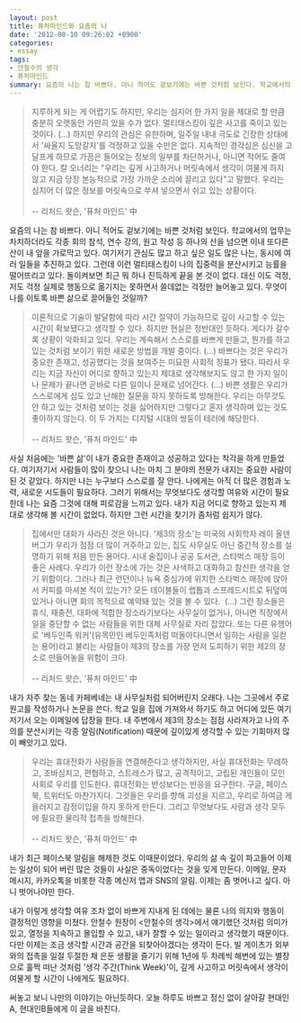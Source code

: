 ```yaml
---
layout: post
title: 퓨처마인드와 요즘의 나
date: '2012-08-10 09:26:02 +0900'
categories:
- essay
tags:
- 안철수의 생각
- 퓨처마인드
summary: 요즘의 나는 참 바쁘다. 아니 적어도 겉보기에는 바쁜 것처럼 보인다. 학교에서의 업무는 차치하더라도 각종 회의 참석, 연수 강의, 원고 작성 등 하나의 산을 넘으면 이내 또다른 산이 내 앞을 가로막고 있다. 여기저기 관심도 많고 하고 싶은 일도 많은 나는, 동시에 여러 일들을 추진하고 있다. 그런데 이런 멀티태스킹이 나의 집중력을 분산시키고 능률을 떨어뜨리고 있다.
---
```

>지루하게 되는 게 어렵기도 하지만, 우리는 심지어 한 가지 일을 제대로 할 만큼 충분히 오랫동안 가만히 있을 수가 없다. 멀티태스킹이 깊은 사고를 죽이고 있는 것이다. (...) 하지만 우리의 관심은 유한하며, 일주일 내내 극도로 긴장한 상태에서 '싸울지 도망갈지'를 걱정하고 있을 수만은 없다. 지속적인 경각심은 심신을 고달프게 하므로 가끔은 들어오는 정보의 일부를 차단하거나, 아니면 적어도 줄여야 한다. 칼 오너리는 "우리는 깊게 사고하거나 머릿속에서 생각이 여물게 하지 않고 지금 당장 본능적으로 가장 가까운 소리에 끌리고 있다"고 말했다. 우리는 심지어 더 많은 정보를 머릿속으로 쑤셔 넣으면서 쉬고 있는 상황이다.
<br /><br />
--&nbsp;리처드 왓슨, '퓨처 마인드' 中


요즘의 나는 참 바쁘다. 아니 적어도 겉보기에는 바쁜 것처럼 보인다. 학교에서의 업무는 차치하더라도 각종 회의 참석, 연수 강의, 원고 작성 등 하나의 산을 넘으면 이내 또다른 산이 내 앞을 가로막고 있다. 여기저기 관심도 많고 하고 싶은 일도 많은 나는, 동시에 여러 일들을 추진하고 있다. 그런데 이런 멀티태스킹이 나의 집중력을 분산시키고 능률을 떨어뜨리고 있다. 돌이켜보면 최근 뭐 하나 진득하게 끝을 본 것이 없다. 대신 이도 걱정, 저도 걱정 실제로 행동으로 옮기지는 못하면서 쓸데없는 걱정만 늘어놓고 있다. 무엇이 나를 이토록 바쁜 삶으로 끌어들인 것일까?

>이론적으로 기술이 발달함에 따라 시간 절약이 가능하므로 깊이 사고할 수 있는 시간이 확보됐다고 생각할 수 있다. 하지만 현실은 정반대인 듯하다. 게다가 갈수록 상황이 악화되고 있다. 우리는 계속해서 스스로를 바쁘게 만들고, 뭔가를 하고 있는 것처럼 보이기 위한 새로운 방법을 개발 중이다. (...) 바쁘다는 것은 우리가 중요한 존재고, 성공했다는 것을 보여주는 미묘한 사회적 징표가 됐다. 따라서 우리는 지금 자신이 어디로 향하고 있는지 제대로 생각해보지도 않고 한 가지 일이나 문제가 끝나면 곧바로 다른 일이나 문제로 넘어간다. (...) 바쁜 생활은 우리가 스스로에게 심도 있고 난해한 질문을 하지 못하도록 방해한다. 우리는 아무것도 안 하고 있는 것처럼 보이는 것을 싫어하지만 그렇다고 혼자 생각하며 있는 것도 좋아하지 않는다. 이 두 가지는 디지털 시대의 쌍둥이 테러에 해당한다.
<br /><br />
--&nbsp;리처드 왓슨, '퓨처 마인드' 中


사실 처음에는 '바쁜 삶'이 내가 중요한 존재이고 성공하고 있다는 착각을 하게 만들었다. 여기저기서 사람들이 많이 찾으니 나는 마치 그 분야의 전문가 내지는 중요한 사람이 된 것 같았다. 하지만 나는 누구보다 스스로를 잘 안다. 나에게는 아직 더 많은 경험과 노력, 새로운 시도들이 필요하다. 그러기 위해서는 무엇보다도 생각할 여유와 시간이 필요한데 나는 요즘 그것에 대해 피로감을 느끼고 있다. 내가 지금 어디로 향하고 있는지 제대로 생각해 볼 시간이 없었다.&nbsp;하지만 그런 시간을 찾기가 좀처럼 쉽지가 않다.

>집에서만 대화가 사라진 것은 아니다. '제3의 장소'는 미국의 사회학자 레이 올덴버그가 우리가 점점 더 많이 거주하고 있는, 집도 사무실도 아닌 중간적 장소를 설명하기 위해 처음 만든 용어다. 시내 술집이나 공공 도서관, 스타벅스 매장 등이 좋은 사례다. 우리가 이런 장소에 가는 것은 사색하고 대화하고 참신한 생각을 얻기 위함이다.&nbsp;그러나 최근 런던이나 뉴욕 중심가에 위치한 스타벅스 매장에 앉아서 커피를 마셔본 적이 있는가? 모든 테이블들이 랩톱과 스프레드시트로 뒤덮여 있거나 아니면 회의 목적으로 예약돼 있는 것을 볼 수 있다. &nbsp;(...) 그런 장소들은 휴식, 재충전, 대화에 적합한 장소라기보다는 사무실이 없거나, 아니면 직장에서 일을 중단할 수 없는 사람들을 위한 대체 사무실로 자리 잡았다. 또는 다른 유행어로 '베두인족 워커'(유목민인 베두인족처럼 떠돌아다니면서 일하는 사람을 일컫는 용어)라고 불리는 사람들이 제3의 장소를 가장 먼저 도피하기 위한 제2의 장소로 만들어놓을 위험이 크다.
<br /><br />
--&nbsp;리처드 왓슨, '퓨처 마인드' 中


내가 자주 찾는 동네 카페베네는 내 사무실처럼 되어버린지 오래다. 나는 그곳에서 주로 원고를 작성하거나 논문을 쓴다. 학교 일을 집에 가져와서 하기도 하고 어디에 있든 여기저기서 오는 이메일에 답장을 한다. 내 주변에서 제3의 장소는 점점 사라져가고 나의 주의를 분산시키는 각종 알림(Notification) 때문에 깊이있게 생각할 수 있는 기회마저 많이 빼앗기고 있다.

>우리는 휴대전화가 사람들을 연결해준다고 생각하지만, 사실 휴대전화는 무례하고, 조바심치고, 편협하고, 스트레스가 많고, 공격적이고, 고립된 개인들이 모인 사회로 우리를 인도한다. 휴대전화는 반성보다는 반응을 요구한다. 구글, 페이스북, 트위터도 마찬가지다. 그것들은 우리를 향해 괴성을 지르고, 우리로 하여금 게을러지고 감정이입을 하지 못하게 만든다. 그리고 무엇보다도 사람과 생각 모두에 필요한 물리적 접촉을 방해한다.
<br /><br />
--&nbsp;리처드 왓슨, '퓨처 마인드' 中

내가 최근 페이스북 알림을 해제한 것도 이때문이었다. 우리의 삶 속 깊이 파고들어 이제는 일상이 되어 버린 많은 것들이 사실은 중독이었다는 것을 잊게 만든다. 이메일, 문자메시지, 카카오톡을 비롯한 각종 메신저 앱과 SNS의 알림. 이제는 좀 벗어나고 싶다. 아니 벗어나야만 한다.

내가 이렇게 생각할 여유 조차 없이 바쁘게 지내게 된 데에는 물론 나의 의지와 행동이 결정적인 영향을 미쳤다. 안철수 원장이 <안철수의 생각>에서 얘기했던 것처럼 의미가 있고, 열정을 지속하고 몰입할 수 있고, 내가 잘할 수 있는 일이라고 생각했기 때문이다. 다만 이제는 조금 생각할 시간과 공간을 되찾아야겠다는 생각이 든다. 빌 게이츠가 외부와의 접촉을 일절 두절한 채 은둔 생활을 즐기기 위해 1년에 두 차례씩 해변에 있는 별장으로 훌쩍 떠난 것처럼 '생각 주간(Think Week)'이, 깊게 사고하고 머릿속에서 생각이 여물게 할 시간이 나에게도 필요하다.

써놓고 보니 나만의 이야기는 아닌듯하다. 오늘 하루도 바쁘고 정신 없이 살아갈 현대인A, 현대인B들에게 이 글을 바친다.
